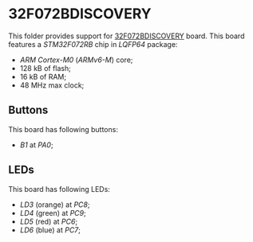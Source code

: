 32F072BDISCOVERY
================

This folder provides support for [32F072BDISCOVERY](https://www.st.com/en/evaluation-tools/32f072bdiscovery.html) board.
This board features a *STM32F072RB* chip in *LQFP64* package:
- *ARM Cortex-M0* (*ARMv6-M*) core;
- 128 kB of flash;
- 16 kB of RAM;
- 48 MHz max clock;

Buttons
-------

This board has following buttons:
- *B1* at *PA0*;

LEDs
----

This board has following LEDs:
- *LD3* (orange) at *PC8*;
- *LD4* (green) at *PC9*;
- *LD5* (red) at *PC6*;
- *LD6* (blue) at *PC7*;
